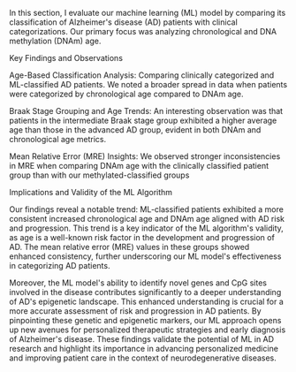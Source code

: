 In this section, I evaluate our machine learning (ML) model by comparing its classification of Alzheimer's disease (AD) patients with clinical categorizations. Our primary focus was analyzing chronological and DNA methylation (DNAm) age.

Key Findings and Observations

Age-Based Classification Analysis: Comparing clinically categorized and ML-classified AD patients. We noted a broader spread in data when patients were categorized by chronological age compared to DNAm age.

Braak Stage Grouping and Age Trends: An interesting observation was that patients in the intermediate Braak stage group exhibited a higher average age than those in the advanced AD group, evident in both DNAm and chronological age metrics.

Mean Relative Error (MRE) Insights: We observed stronger inconsistencies in MRE when comparing DNAm age with the clinically classified patient group than with our methylated-classified groups

Implications and Validity of the ML Algorithm

Our findings reveal a notable trend: ML-classified patients exhibited a more consistent increased chronological age and DNAm age aligned with AD risk and progression. This trend is a key indicator of the ML algorithm's validity, as age is a well-known risk factor in the development and progression of AD. The mean relative error (MRE) values in these groups showed enhanced consistency, further underscoring our ML model's effectiveness in categorizing AD patients.

Moreover, the ML model's ability to identify novel genes and CpG sites involved in the disease contributes significantly to a deeper understanding of AD's epigenetic landscape. This enhanced understanding is crucial for a more accurate assessment of risk and progression in AD patients. By pinpointing these genetic and epigenetic markers, our ML approach opens up new avenues for personalized therapeutic strategies and early diagnosis of Alzheimer's disease. These findings validate the potential of ML in AD research and highlight its importance in advancing personalized medicine and improving patient care in the context of neurodegenerative diseases.
